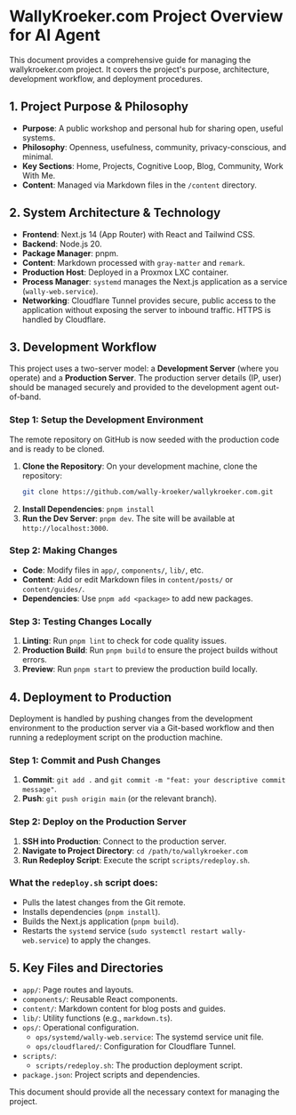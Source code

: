 # WallyKroeker.com Project Overview for AI Agent

This document provides a comprehensive guide for managing the wallykroeker.com project. It covers the project's purpose, architecture, development workflow, and deployment procedures.

## 1. Project Purpose & Philosophy

- **Purpose**: A public workshop and personal hub for sharing open, useful systems.
- **Philosophy**: Openness, usefulness, community, privacy-conscious, and minimal.
- **Key Sections**: Home, Projects, Cognitive Loop, Blog, Community, Work With Me.
- **Content**: Managed via Markdown files in the `/content` directory.

## 2. System Architecture & Technology

- **Frontend**: Next.js 14 (App Router) with React and Tailwind CSS.
- **Backend**: Node.js 20.
- **Package Manager**: pnpm.
- **Content**: Markdown processed with `gray-matter` and `remark`.
- **Production Host**: Deployed in a Proxmox LXC container.
- **Process Manager**: `systemd` manages the Next.js application as a service (`wally-web.service`).
- **Networking**: Cloudflare Tunnel provides secure, public access to the application without exposing the server to inbound traffic. HTTPS is handled by Cloudflare.

## 3. Development Workflow

This project uses a two-server model: a **Development Server** (where you operate) and a **Production Server**. The production server details (IP, user) should be managed securely and provided to the development agent out-of-band.

### Step 1: Setup the Development Environment
The remote repository on GitHub is now seeded with the production code and is ready to be cloned.

1.  **Clone the Repository**: On your development machine, clone the repository:
    ```bash
    git clone https://github.com/wally-kroeker/wallykroeker.com.git
    ```
2.  **Install Dependencies**: `pnpm install`
3.  **Run the Dev Server**: `pnpm dev`. The site will be available at `http://localhost:3000`.

### Step 2: Making Changes
- **Code**: Modify files in `app/`, `components/`, `lib/`, etc.
- **Content**: Add or edit Markdown files in `content/posts/` or `content/guides/`.
- **Dependencies**: Use `pnpm add <package>` to add new packages.

### Step 3: Testing Changes Locally
1.  **Linting**: Run `pnpm lint` to check for code quality issues.
2.  **Production Build**: Run `pnpm build` to ensure the project builds without errors.
3.  **Preview**: Run `pnpm start` to preview the production build locally.

## 4. Deployment to Production

Deployment is handled by pushing changes from the development environment to the production server via a Git-based workflow and then running a redeployment script on the production machine.

### Step 1: Commit and Push Changes
1.  **Commit**: `git add .` and `git commit -m "feat: your descriptive commit message"`.
2.  **Push**: `git push origin main` (or the relevant branch).

### Step 2: Deploy on the Production Server
1.  **SSH into Production**: Connect to the production server.
2.  **Navigate to Project Directory**: `cd /path/to/wallykroeker.com`
3.  **Run Redeploy Script**: Execute the script `scripts/redeploy.sh`.

### What the `redeploy.sh` script does:
- Pulls the latest changes from the Git remote.
- Installs dependencies (`pnpm install`).
- Builds the Next.js application (`pnpm build`).
- Restarts the `systemd` service (`sudo systemctl restart wally-web.service`) to apply the changes.

## 5. Key Files and Directories

- `app/`: Page routes and layouts.
- `components/`: Reusable React components.
- `content/`: Markdown content for blog posts and guides.
- `lib/`: Utility functions (e.g., `markdown.ts`).
- `ops/`: Operational configuration.
  - `ops/systemd/wally-web.service`: The systemd service unit file.
  - `ops/cloudflared/`: Configuration for Cloudflare Tunnel.
- `scripts/`:
  - `scripts/redeploy.sh`: The production deployment script.
- `package.json`: Project scripts and dependencies.

This document should provide all the necessary context for managing the project.